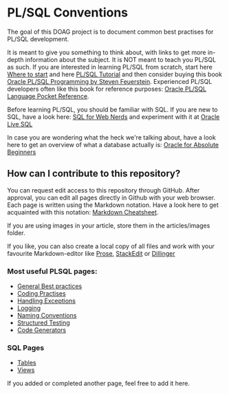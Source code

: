 
# PL/SQL Conventions

The goal of this DOAG project is to document common best practises for PL/SQL development. 

It is meant to give you something to think about, with links to get more in-depth information about the subject. It is NOT meant to teach you PL/SQL as such. If you are interested in learning PL/SQL from scratch, start here [Where to start]( https://www.quora.com/What-features-of-PL-SQL-should-a-beginner-tackler-first/answer/Steven-Feuerstein?srid=xpsn) and here [PL/SQL Tutorial](http://www.plsqltutorial.com) and then consider buying this book [Oracle PL/SQL Programming by Steven Feuerstein](http://shop.oreilly.com/product/0636920024859.do). Experienced PL/SQL developers often like this book for reference purposes: [Oracle PL/SQL Language Pocket Reference](http://shop.oreilly.com/product/0636920036913.do).

Before learning PL/SQL, you should be familiar with SQL. If you are new to SQL, have a look here: [SQL for Web Nerds](http://philip.greenspun.com/sql) and experiment with it at [Oracle Live SQL](http://livesql.oracle.com)

In case you are wondering what the heck we're talking about, have a look here to get an overview of what a database actually is: [Oracle for Absolute Beginners](http://allthingsoracle.com/oracle-for-absolute-beginners-part-1-databases)

## How can I contribute to this repository?

You can request edit access to this repository through GitHub. After approval, you can edit all pages directly in Github with your web browser. Each page is written using the Markdown notation. Have a look here to get acquainted with this notation: [Markdown Cheatsheet](https://github.com/adam-p/markdown-here/wiki/Markdown-Cheatsheet).

If you are using images in your article, store them in the articles/images folder.

If you like, you can also create a local copy of all files and work with your favourite Markdown-editor like [Prose](http://prose.io), [StackEdit](https://stackedit.io/app#) or [Dillinger](http://dillinger.io) 

### Most useful PLSQL pages:
-  [General Best practices](https://github.com/Doag/PL-SQL-Conventions/blob/master/articles/00_general.md)
-  [Coding Practises](https://github.com/Doag/PL-SQL-Conventions/blob/master/articles/02_code_practises.md)
-  [Handling Exceptions](https://github.com/Doag/PL-SQL-Conventions/blob/master/articles/exceptions.md)
-  [Logging](https://github.com/Doag/PL-SQL-Conventions/blob/master/articles/logging.md)
-  [Naming Conventions](https://github.com/Doag/PL-SQL-Conventions/blob/master/articles/namingconventions.md)
-  [Structured Testing](https://github.com/Doag/PL-SQL-Conventions/blob/master/articles/structured_testing.md)
- [Code Generators](https://github.com/Doag/PL-SQL-Conventions/blob/master/articles/generators.md)
### SQL Pages
-  [Tables](https://github.com/Doag/PL-SQL-Conventions/blob/master/articles/tables.md)
-  [Views](https://github.com/Doag/PL-SQL-Conventions/blob/master/articles/views.md)

If you added or completed another page, feel free to add it here.
